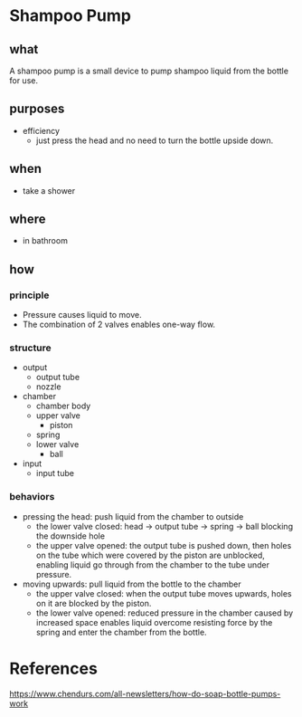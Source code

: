# Shampoo Pump

## what

A shampoo pump is a small device to pump shampoo liquid from the bottle for use.

## purposes

- efficiency
    - just press the head and no need to turn the bottle upside down.

## when

- take a shower
  
## where

- in bathroom

## how

### principle

- Pressure causes liquid to move.
- The combination of 2 valves enables one-way flow.

### structure

- output
    - output tube
    - nozzle
- chamber
    - chamber body
    - upper valve
        - piston
    - spring
    - lower valve   
        - ball
- input
    - input tube

### behaviors

- pressing the head: push liquid from the chamber to outside
    - the lower valve closed: head -> output tube -> spring -> ball blocking the downside hole
    - the upper valve opened: the output tube is pushed down, then holes on the tube which were covered by the piston are unblocked, enabling liquid go through from the chamber to the tube under pressure.
- moving upwards: pull liquid from the bottle to the chamber
    - the upper valve closed: when the output tube moves upwards, holes on it are blocked by the piston.
    - the lower valve opened: reduced pressure in the chamber caused by increased space enables liquid overcome resisting force by the spring and enter the chamber from the bottle.
  
# References

https://www.chendurs.com/all-newsletters/how-do-soap-bottle-pumps-work